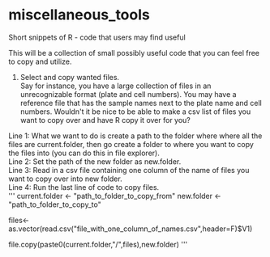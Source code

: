 # miscellaneous_tools
Short snippets of R - code that users may find useful

This will be a collection of small possibly useful code that you can feel free to copy and utilize.


1. Select and copy wanted files.    
Say for instance, you have a large collection of files in an unrecognizable format (plate and cell numbers). You may have a reference file that has the sample names next to the plate name and cell numbers. Wouldn't it be nice to be able to make a csv list of files you want to copy over and have R copy it over for you?     

Line 1: What we want to do is create a path to the folder where where all the files are current.folder, then go create a folder to where you want to copy the files into (you can do this in file explorer).     
Line 2: Set the path of the new folder as new.folder.       
Line 3: Read in a csv file containing one column of the name of files you want to copy over into new folder.          
Line 4: Run the last line of code to copy files.        
'''
current.folder <- "path_to_folder_to_copy_from"
new.folder <- "path_to_folder_to_copy_to"

files<-as.vector(read.csv("file_with_one_column_of_names.csv",header=F)$V1)

file.copy(paste0(current.folder,"/",files),new.folder)
'''
